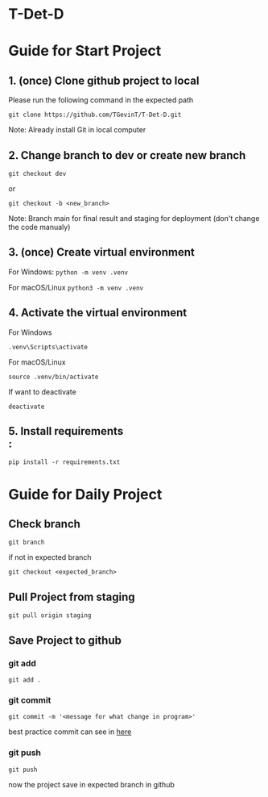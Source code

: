 # T-Det-D

# Guide for Start Project

## 1. (once) Clone github project to local <br>
Please run the following command in the expected path
 
`git clone https://github.com/TGevinT/T-Det-D.git`

Note: Already install Git in local computer

## 2. Change branch to dev or create new branch <br>
`git checkout dev`

or

`git checkout -b <new_branch>`

Note: Branch main for final result and staging for deployment (don't change the code manualy)

## 3. (once) Create virtual environment <br>
For Windows:
`python -m venv .venv`

For macOS/Linux
`python3 -m venv .venv`

## 4. Activate the virtual environment<br>
For Windows

`.venv\Scripts\activate`

For macOS/Linux

`source .venv/bin/activate`

If want to deactivate

`deactivate`

## 5. Install requirements <br>:
    pip install -r requirements.txt

# Guide for Daily Project

## Check branch <br>
`git branch`

if not in expected branch

`git checkout <expected_branch>`

## Pull Project from staging <br>
`git pull origin staging`

## Save Project to github <br>
### git add
`git add .`

### git commit
`git commit -m '<message for what change in program>'`

best practice commit can see in [here](https://www.freecodecamp.org/news/writing-good-commit-messages-a-practical-guide/)

### git push
`git push`

now the project save in expected branch in github



